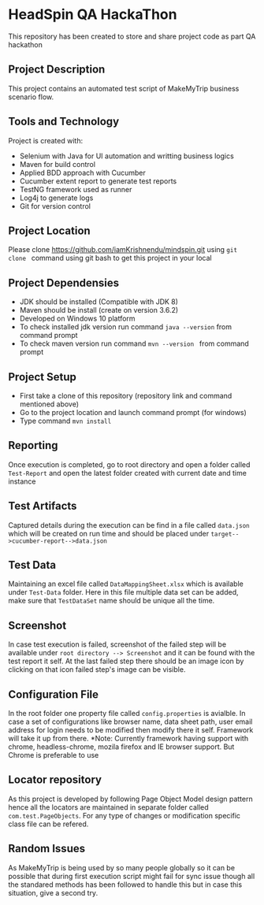 # HeadSpin QA HackaThon
This repository has been created to store and share project code as part QA hackathon

## Project Description
  This project contains an automated test script of MakeMyTrip business scenario flow.
  
## Tools and Technology
  Project is created with:
* Selenium with Java for UI automation and writting business logics
* Maven for build control
* Applied BDD approach with Cucumber
* Cucumber extent report to generate test reports
* TestNG framework used as runner
* Log4j to generate logs 
* Git for version control

## Project Location
 Please clone https://github.com/iamKrishnendu/mindspin.git using  ```git clone ``` command using git bash to get this project in your local

## Project Dependensies
 * JDK should be installed (Compatible with JDK 8)
 * Maven should be install (create on version 3.6.2)
 * Developed on Windows 10 platform 
 * To check installed jdk version run command ```java --version``` from command prompt
 * To check maven version run command ```mvn --version ``` from command prompt
 
 ## Project Setup
 * First take a clone of this repository (repository link and command mentioned above)
 * Go to the project location and launch command prompt (for windows) 
 * Type command ```mvn install``` 
 
 ## Reporting
   Once execution is completed, go to root directory and open a folder called ```Test-Report``` and open the latest folder created with current date and time instance
  
 ## Test Artifacts
   Captured details during the execution can be find in a file called ```data.json``` which will be created on run time and should be placed under ```target-->cucumber-report-->data.json```
   
## Test Data
   Maintaining an excel file called ```DataMappingSheet.xlsx``` which is available under ```Test-Data``` folder. Here in this file multiple data set can be added, make sure that ```TestDataSet``` name should be unique all the time.
   
 ## Screenshot
   In case test execution is failed, screenshot of the failed step will be available under ```root directory --> Screenshot``` and it can be found with the test report it self. At the last failed step there should be an image icon by clicking on that icon failed step's image can be visible.
   
## Configuration File
 In the root folder one property file called ```config.properties``` is avialble. In case a set of configurations like browser name, data sheet path, user email address for login needs to be modified then modify there it self. Framework will take it up from there.
 *Note: Currently framework having support with chrome, headless-chrome, mozila firefox and IE browser support. But Chrome is preferable to use

## Locator repository
 As this project is developed by following Page Object Model design pattern hence all the locators are maintained in separate folder called ```com.test.PageObjects```. For any type of changes or modification specific class file can be refered. 
 
## Random Issues 
 As MakeMyTrip is being used by so many people globally so it can be possible that during first execution script might fail for sync issue though all the standared methods has been followed to handle this but in case this situation, give a second try.
